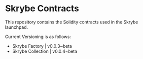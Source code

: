 # Skrybe Contracts

This repository contains the Solidity contracts used in the Skrybe launchpad.

Current Versioning is as follows:

- Skrybe Factory | v0.0.3~beta
- Skrybe Collection | v0.0.4~beta
